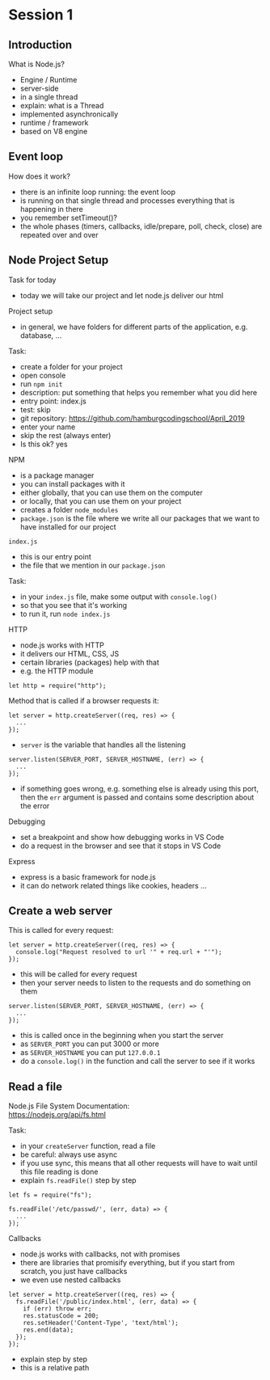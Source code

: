 # Session 1

## Introduction

What is Node.js?
- Engine / Runtime
- server-side
- in a single thread
- explain: what is a Thread
- implemented asynchronically
- runtime / framework
- based on V8 engine

## Event loop

How does it work?
- there is an infinite loop running: the event loop
- is running on that single thread and processes everything that is happening in there
- you remember setTimeout()?
- the whole phases (timers, callbacks, idle/prepare, poll, check, close) are repeated over and over

## Node Project Setup

Task for today
- today we will take our project and let node.js deliver our html

Project setup
- in general, we have folders for different parts of the application, e.g. database, ...

Task:
- create a folder for your project
- open console
- run `npm init` 
- description: put something that helps you remember what you did here
- entry point: index.js
- test: skip
- git repository: https://github.com/hamburgcodingschool/April_2019
- enter your name
- skip the rest (always enter)
- Is this ok? yes

NPM
- is a package manager
- you can install packages with it
- either globally, that you can use them on the computer
- or locally, that you can use them on your project
- creates a folder `node_modules`
- `package.json` is the file where we write all our packages that we want to have installed for our project

`index.js`
- this is our entry point
- the file that we mention in our `package.json`

Task:
- in your `index.js` file, make some output with `console.log()`
- so that you see that it's working
- to run it, run `node index.js`

HTTP
- node.js works with HTTP
- it delivers our HTML, CSS, JS
- certain libraries (packages) help with that
- e.g. the HTTP module
```
let http = require("http");
```

Method that is called if a browser requests it:
```
let server = http.createServer((req, res) => {
  ...
});
```
- `server` is the variable that handles all the listening
```
server.listen(SERVER_PORT, SERVER_HOSTNAME, (err) => {
  ...
});
```
- if something goes wrong, e.g. something else is already using this port, then the `err` argument is passed and contains some description about the error

Debugging
- set a breakpoint and show how debugging works in VS Code
- do a request in the browser and see that it stops in VS Code

Express
- express is a basic framework for node.js
- it can do network related things like cookies, headers ...

## Create a web server

This is called for every request:
```
let server = http.createServer((req, res) => {
  console.log("Request resolved to url '" + req.url + "'");
});
```
- this will be called for every request
- then your server needs to listen to the requests and do something on them
```
server.listen(SERVER_PORT, SERVER_HOSTNAME, (err) => {
  ...
});
```
- this is called once in the beginning when you start the server
- as `SERVER_PORT` you can put 3000 or more
- as `SERVER_HOSTNAME` you can put `127.0.0.1`
- do a `console.log()` in the function and call the server to see if it works

## Read a file

Node.js File System Documentation:  
https://nodejs.org/api/fs.html

Task:
- in your `createServer` function, read a file
- be careful: always use async
- if you use sync, this means that all other requests will have to wait until this file reading is done
- explain `fs.readFile()` step by step

```
let fs = require("fs");
```

```
fs.readFile('/etc/passwd/', (err, data) => {
  ...
});
```

Callbacks
- node.js works with callbacks, not with promises
- there are libraries that promisify everything, but if you start from scratch, you just have callbacks
- we even use nested callbacks

```
let server = http.createServer((req, res) => {
  fs.readFile('/public/index.html', (err, data) => {
    if (err) throw err;
    res.statusCode = 200;
    res.setHeader('Content-Type', 'text/html');
    res.end(data);
  });
});
```
- explain step by step
- this is a relative path
